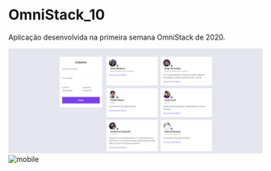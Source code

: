 # OmniStack_10


Aplicação desenvolvida na primeira semana OmniStack de 2020.

<img src=".github/frontend.png" alt="frontend">
<img src=".github/mobile.gif" alt="mobile" width="300">